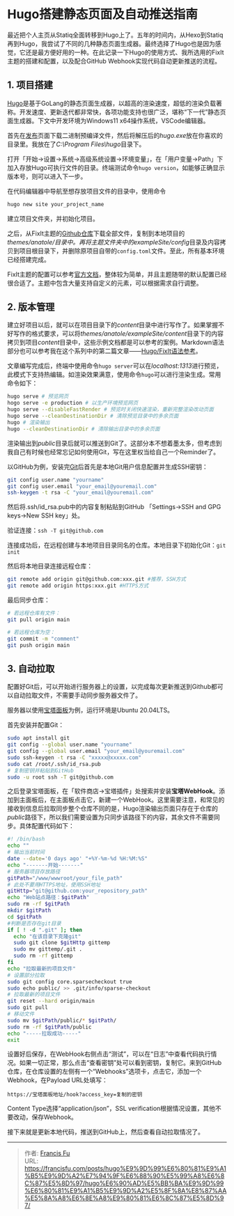 # Hugo搭建静态页面及自动推送指南


最近把个人主页从Statiq全面转移到Hugo上了。五年的时间内，从Hexo到Statiq再到Hugo，我尝试了不同的几种静态页面生成器。最终选择了Hugo也是因为感觉，它还是最方便好用的一种。在此记录一下Hugo的使用方式、我所选用的FixIt主题的搭建和配置，以及配合GitHub Webhook实现代码自动更新推送的流程。

<!--more-->

## 1. 项目搭建

[Hugo](https://gohugo.io/)是基于GoLang的静态页面生成器，以超高的渲染速度，超低的渲染负载著称。开发速度、更新迭代都非常快，各项功能支持也很广泛，堪称“下一代”静态页面生成器。下文中开发环境为Windows11 x64操作系统，VSCode编辑器。

首先在[发布](https://github.com/gohugoio/hugo/releases)页面下载二进制预编译文件，然后将解压后的*hugo.exe*放在你喜欢的目录里。我放在了*C:\Program Files\hugo*目录下。

打开「开始->设置->系统->高级系统设置->环境变量」，在「用户变量->Path」下加入存放Hugo可执行文件的目录。终端测试命令`hugo version`，如能够正确显示版本号，则可以进入下一步。

在代码编辑器中导航至想存放项目文件的目录中，使用命令
```bash
hugo new site your_project_name
```
建立项目文件夹，并初始化项目。

之后，从FixIt主题的[Github仓库](https://github.com/hugo-fixit/FixIt)下载全部文件，复制到本地项目的*themes/anatole/*目录中。再将主题文件夹中的*exampleSite/config*目录及内容拷贝到项目根目录下，并删除原项目自带的`config.toml`文件。至此，所有基本环境已经搭建完成。

FixIt主题的配置可以参考[官方文档](https://fixit.lruihao.cn/zh-cn/categories/documentation/)，整体较为简单，并且主题随带的默认配置已经很合适了。主题中包含大量支持自定义的元素，可以根据需求自行调整。

## 2. 版本管理

建立好项目以后，就可以在项目目录下的*content*目录中进行写作了。如果掌握不好写作的格式要求，可以将*themes/anatole/exampleSite/content*目录下的内容拷贝到项目*content*目录中，这些示例文档都是可以参考的案例。Markdown语法部分也可以参考我在这个系列中的第二篇文章——[Hugo/FixIt语法参考](/posts/hugo静态页面生成器指南/hugo-fixit语法参考/)。

文章编写完成后，终端中使用命令`hugo server`可以在*localhost:1313*进行预览，此模式下支持热编辑。如渲染效果满意，使用命令`hugo`可以进行渲染生成。常用命令如下：

```bash
hugo serve # 预览网页
hogo serve -e production # 以生产环境预览网页
hugo serve --disableFastRender # 预览时关闭快速渲染，重新完整渲染改动页面
hugo serve --cleanDestinationDir # 清除预览目录中的多余页面
hugo # 渲染输出
hugo --cleanDestinationDir # 清除输出目录中的多余页面
```

渲染输出到*public*目录后就可以推送到Git了。这部分本不想着墨太多，但考虑到我自己有时候也经常忘记如何使用Git，写在这里权当给自己一个Reminder了。

以GitHub为例，安装完[Git](https://git-scm.com/)后首先是本地Git用户信息配置并生成SSH密钥：

```bash
git config user.name "yourname"
git config user.email "your_email@youremail.com"
ssh-keygen -t rsa -C "your_email@youremail.com"
```

然后将.ssh/id_rsa.pub中的内容复制粘贴到GitHub 「Settings->SSH and GPG keys->New SSH key」处。

验证连接：`ssh -T git@github.com`

连接成功后，在远程创建与本地项目目录同名的仓库。本地目录下初始化Git：`git init`

然后将本地目录连接远程仓库：

```bash
git remote add origin git@github.com:xxx.git #推荐，SSH方式
git remote add origin https:xxx.git #HTTPS方式
```
最后同步仓库：
```bash
# 若远程仓库有文件：
git pull origin main

# 若远程仓库为空：
git commit -m "comment"
git push origin main
``` 

## 3. 自动拉取

配置好Git后，可以开始进行服务器上的设置，以完成每次更新推送到Github都可以自动拉取文件，不需要手动同步服务器文件了。

服务器以使用[宝塔面板](https://www.bt.cn/new/index.html)为例，运行环境是Ubuntu 20.04LTS。

首先安装并配置Git：

```bash
sudo apt install git
git config --global user.name "yourname"
git config --global user.email "your_email@youremail.com"
sudo ssh-keygen -t rsa -C "xxxxx@xxxxx.com"
sudo cat /root/.ssh/id_rsa.pub
# 复制密钥并粘贴到GitHub
sudo -u root ssh -T git@github.com
```
之后登录宝塔面板，在「软件商店->宝塔插件」处搜索并安装**宝塔WebHook**。添加到主面板后，在主面板点击它，新建一个WebHook。这里需要注意，和常见的接收到信息后拉取同步整个仓库不同的是，Hugo渲染输出页面只存在于仓库的*public*路径下，所以我们需要设置为只同步该路径下的内容，其余文件不需要同步。具体配置代码如下：

```bash
#! /bin/bash
echo ""
# 输出当前时间
date --date='0 days ago' "+%Y-%m-%d %H:%M:%S"
echo "-------开始-------"
# 服务器项目存放路径
gitPath="/www/wwwroot/your_file_path"
# 此处不要用HTTPS地址，使用SSH地址
gitHttp="git@github.com:your_repository_path"
echo "Web站点路径：$gitPath"
sudo rm -rf $gitPath
mkdir $gitPath
cd $gitPath
#判断是否存在git目录
if [ ! -d ".git" ]; then
  echo "在该目录下克隆git"
  sudo git clone $gitHttp gittemp
  sudo mv gittemp/.git .
  sudo rm -rf gittemp
fi
echo "拉取最新的项目文件"
# 设置部分拉取
sudo git config core.sparsecheckout true
sudo echo public/ >> .git/info/sparse-checkout
# 拉取最新的项目文件
git reset --hard origin/main
sudo git pull 
# 移动文件
sudo mv $gitPath/public/* $gitPath/
sudo rm -rf $gitPath/public
echo "-----拉取成功-----"
exit
```

设置好后保存，在WebHook右侧点击“测试”，可以在“日志”中查看代码执行情况。如果一切正常，那么点击“查看密钥”处可以看到密钥，复制它。来到GitHub仓库，在仓库设置的左侧有一个“Webhooks”选项卡，点击它，添加一个Webhook，在Payload URL处填写：
```
https://宝塔面板地址/hook?access_key=复制的密钥
```
Content Type选择“application/json”，SSL verification根据情况设置，其他不要改动，保存Webhook。

接下来就是更新本地代码，推送到GitHub上，然后查看自动拉取情况了。


---

> 作者: [Francis Fu](https://francisfu.com/)  
> URL: https://francisfu.com/posts/hugo%E9%9D%99%E6%80%81%E9%A1%B5%E9%9D%A2%E7%94%9F%E6%88%90%E5%99%A8%E6%8C%87%E5%8D%97/hugo%E6%90%AD%E5%BB%BA%E9%9D%99%E6%80%81%E9%A1%B5%E9%9D%A2%E5%8F%8A%E8%87%AA%E5%8A%A8%E6%8E%A8%E9%80%81%E6%8C%87%E5%8D%97/  

